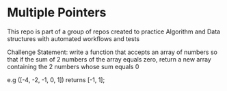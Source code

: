 # Multiple Pointers
This repo is part of a group of repos created to practice Algorithm and Data structures with automated workflows and tests

Challenge Statement:
write a function that accepts an array of numbers so that if the sum of 2 numbers of the array equals zero, return a new array containing the 2 numbers whose sum equals 0

e.g ([-4, -2, -1, 0, 1]) returns [-1, 1];
